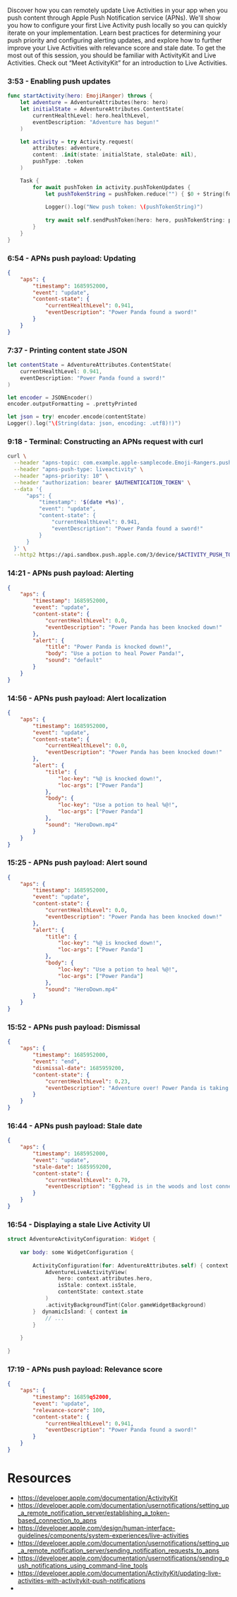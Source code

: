 Discover how you can remotely update Live Activities in your app when you push content through Apple Push Notification service (APNs). We'll show you how to configure your first Live Activity push locally so you can quickly iterate on your implementation. Learn best practices for determining your push priority and configuring alerting updates, and explore how to further improve your Live Activities with relevance score and stale date. To get the most out of this session, you should be familiar with ActivityKit and Live Activities. Check out “Meet ActivityKit” for an introduction to Live Activities.

### 3:53 - Enabling push updates
```swift
func startActivity(hero: EmojiRanger) throws {
    let adventure = AdventureAttributes(hero: hero)
    let initialState = AdventureAttributes.ContentState(
        currentHealthLevel: hero.healthLevel,
        eventDescription: "Adventure has begun!"
    )

    let activity = try Activity.request(
        attributes: adventure,
        content: .init(state: initialState, staleDate: nil),
        pushType: .token
    )

    Task {
        for await pushToken in activity.pushTokenUpdates {
            let pushTokenString = pushToken.reduce("") { $0 + String(format: "%02x", $1) }
            
            Logger().log("New push token: \(pushTokenString)")
            
            try await self.sendPushToken(hero: hero, pushTokenString: pushTokenString)
        }
    }
}
```

### 6:54 - APNs push payload: Updating
```json
{
    "aps": {
        "timestamp": 1685952000,
        "event": "update",
        "content-state": {
            "currentHealthLevel": 0.941,
            "eventDescription": "Power Panda found a sword!"
        }
    }
}
```

### 7:37 - Printing content state JSON
```swift
let contentState = AdventureAttributes.ContentState(
    currentHealthLevel: 0.941,
    eventDescription: "Power Panda found a sword!"
)

let encoder = JSONEncoder()
encoder.outputFormatting = .prettyPrinted

let json = try! encoder.encode(contentState)
Logger().log("\(String(data: json, encoding: .utf8)!)")
```

### 9:18 - Terminal: Constructing an APNs request with curl
```bash
curl \
  --header "apns-topic: com.example.apple-samplecode.Emoji-Rangers.push-type.liveactivity" \
  --header "apns-push-type: liveactivity" \
  --header "apns-priority: 10" \
  --header "authorization: bearer $AUTHENTICATION_TOKEN" \
  --data '{
      "aps": {
          "timestamp": '$(date +%s)',
          "event": "update",
          "content-state": {
              "currentHealthLevel": 0.941,
              "eventDescription": "Power Panda found a sword!"
          }
      }
  }' \
  --http2 https://api.sandbox.push.apple.com/3/device/$ACTIVITY_PUSH_TOKEN
```

### 14:21 - APNs push payload: Alerting
```json
{
    "aps": {
        "timestamp": 1685952000,
        "event": "update",
        "content-state": {
            "currentHealthLevel": 0.0,
            "eventDescription": "Power Panda has been knocked down!"
        },
        "alert": {
            "title": "Power Panda is knocked down!",
            "body": "Use a potion to heal Power Panda!",
            "sound": "default"
        }
    }
}
```

### 14:56 - APNs push payload: Alert localization
```json
{
    "aps": {
        "timestamp": 1685952000,
        "event": "update",
        "content-state": {
            "currentHealthLevel": 0.0,
            "eventDescription": "Power Panda has been knocked down!"
        },
        "alert": {
            "title": {
                "loc-key": "%@ is knocked down!",
                "loc-args": ["Power Panda"]
            },
            "body": {
                "loc-key": "Use a potion to heal %@!",
                "loc-args": ["Power Panda"]
            },
            "sound": "HeroDown.mp4"
        }
    }
}
```

### 15:25 - APNs push payload: Alert sound
```json
{
    "aps": {
        "timestamp": 1685952000,
        "event": "update",
        "content-state": {
            "currentHealthLevel": 0.0,
            "eventDescription": "Power Panda has been knocked down!"
        },
        "alert": {
            "title": {
                "loc-key": "%@ is knocked down!",
                "loc-args": ["Power Panda"]
            },
            "body": {
                "loc-key": "Use a potion to heal %@!",
                "loc-args": ["Power Panda"]
            },
            "sound": "HeroDown.mp4"
        }
    }
}
```

### 15:52 - APNs push payload: Dismissal
```json
{
    "aps": {
        "timestamp": 1685952000,
        "event": "end",
        "dismissal-date": 1685959200,
        "content-state": {
            "currentHealthLevel": 0.23,
            "eventDescription": "Adventure over! Power Panda is taking a nap."
        }
    }
}
```

### 16:44 - APNs push payload: Stale date
```json
{
    "aps": {
        "timestamp": 1685952000,
        "event": "update",
        "stale-date": 1685959200,
        "content-state": {
            "currentHealthLevel": 0.79,
            "eventDescription": "Egghead is in the woods and lost connection."
        }
    }
}
```

### 16:54 - Displaying a stale Live Activity UI
```swift
struct AdventureActivityConfiguration: Widget {
    
    var body: some WidgetConfiguration {
        
        ActivityConfiguration(for: AdventureAttributes.self) { context in
            AdventureLiveActivityView(
                hero: context.attributes.hero,
                isStale: context.isStale,
                contentState: context.state
            )
            .activityBackgroundTint(Color.gameWidgetBackground)
        }  dynamicIsland: { context in
            // ...
        }
        
    }
    
}
```

### 17:19 - APNs push payload: Relevance score
```json
{
    "aps": {
        "timestamp": 16859q52000,
        "event": "update",
        "relevance-score": 100,
        "content-state": {
            "currentHealthLevel": 0.941,
            "eventDescription": "Power Panda found a sword!"
        }
    }
}
```
# Resources
* https://developer.apple.com/documentation/ActivityKit
* https://developer.apple.com/documentation/usernotifications/setting_up_a_remote_notification_server/establishing_a_token-based_connection_to_apns
* https://developer.apple.com/design/human-interface-guidelines/components/system-experiences/live-activities
* https://developer.apple.com/documentation/usernotifications/setting_up_a_remote_notification_server/sending_notification_requests_to_apns
* https://developer.apple.com/documentation/usernotifications/sending_push_notifications_using_command-line_tools
* https://developer.apple.com/documentation/ActivityKit/updating-live-activities-with-activitykit-push-notifications
* 